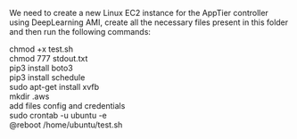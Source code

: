 We need to create a new Linux EC2 instance for the AppTier controller using DeepLearning AMI, create all the necessary files present in this folder and then run the following commands:

chmod +x test.sh <br/>
chmod 777 stdout.txt <br/>
pip3 install boto3 <br/>
pip3 install schedule <br/>
sudo apt-get install xvfb <br/>
mkdir .aws <br/>
add files config and credentials <br/>
sudo crontab -u ubuntu -e <br/>
@reboot /home/ubuntu/test.sh <br/>

